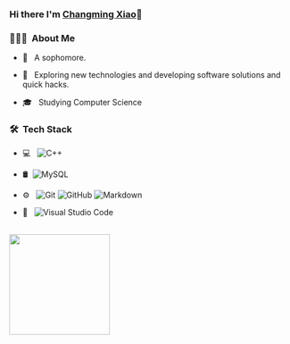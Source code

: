 
### Hi there I'm [Changming Xiao](https://akhilgkrishnan.me)👋

<h3> 👨🏻‍💻 &nbsp;About Me </h3>

- 🤡 &nbsp; A sophomore.

- 🤔 &nbsp; Exploring new technologies and developing software solutions and quick hacks.
- 🎓 &nbsp; Studying Computer Science 

<h3> 🛠 &nbsp;Tech Stack</h3>

- 💻 &nbsp;  ![C++](https://img.shields.io/badge/-C++-333333?style=flat&logo=C%2B%2B&logoColor=00599C)

- 🛢 &nbsp;![MySQL](https://img.shields.io/badge/-MySQL-333333?style=flat&logo=mysql)
- ⚙️ &nbsp;
  ![Git](https://img.shields.io/badge/-Git-333333?style=flat&logo=git)
  ![GitHub](https://img.shields.io/badge/-GitHub-333333?style=flat&logo=github)
  ![Markdown](https://img.shields.io/badge/-Markdown-333333?style=flat&logo=markdown)
- 🔧 &nbsp;
  ![Visual Studio Code](https://img.shields.io/badge/-Visual%20Studio%20Code-333333?style=flat&logo=visual-studio-code&logoColor=007ACC)



<br/>

<a href="https://github.com/Bears0haunt">
  <img height="180em" src="https://github-readme-stats.vercel.app/api?username=Bears0haunt&theme=buefy&show_icons=true" />

<br/>

